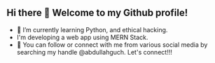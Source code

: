 ## Hi there 👋 Welcome to my Github profile!

- 🌱 I’m currently learning Python, and ethical hacking.
- I'm developing a web app using MERN Stack.
- 👯 You can follow or connect with me from various social media by searching my handle @abdullahguch. Let's connect!!!
